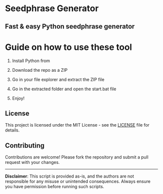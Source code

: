 # Seedphrase Generator          
            
## Fast & easy Python seedphrase generator            
                 
# Guide on how to use these tool               
                
1. Install Python from            
     
2. Download the repo as a ZIP             
        
3. Go in your file explorer and extract the ZIP file       
             
4. Go in the extracted folder and open the start.bat file         
                
5. Enjoy!             
                  
## License                
         
This project is licensed under the MIT License - see the [LICENSE](LICENSE) file for details.                    
      
## Contributing       
          
Contributions are welcome! Please fork the repository and submit a pull request with your changes.              
           
---         
            
**Disclaimer**: This script is provided as-is, and the authors are not responsible for any misuse or unintended consequences. Always ensure you have permission before running such scripts.              